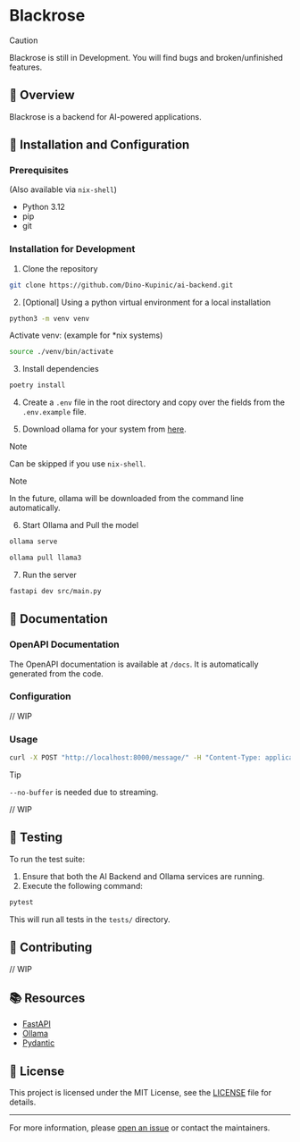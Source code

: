# Blackrose

> [!CAUTION]
> Blackrose is still in Development. You will find bugs and broken/unfinished features.

## 🌟 Overview

Blackrose is a backend for AI-powered applications.

## 🚀 Installation and Configuration

### Prerequisites

(Also available via `nix-shell`)

- Python 3.12
- pip
- git

### Installation for Development

1. Clone the repository

```bash
git clone https://github.com/Dino-Kupinic/ai-backend.git
```

2. [Optional] Using a python virtual environment for a local installation

```bash
python3 -m venv venv
```

Activate venv: (example for *nix systems)

```bash
source ./venv/bin/activate
```

3. Install dependencies

```bash
poetry install
```

4. Create a `.env` file in the root directory and copy over the fields from the `.env.example` file.

5. Download ollama for your system from [here](https://ollama.com/download).

> [!NOTE]
> Can be skipped if you use `nix-shell`.

> [!NOTE]
> In the future, ollama will be downloaded from the command line automatically.

6. Start Ollama and Pull the model

```bash
ollama serve
```

```bash
ollama pull llama3
```

7. Run the server

```bash
fastapi dev src/main.py
```

## 📖 Documentation

### OpenAPI Documentation

The OpenAPI documentation is available at `/docs`. It is automatically generated from the code.

### Configuration

// WIP

### Usage

```bash
curl -X POST "http://localhost:8000/message/" -H "Content-Type: application/json" -d '{"prompt": "Tell me something about Vienna, Austria", "model": "llama3"}' --no-buffer
```

> [!TIP]
> `--no-buffer` is needed due to streaming.


// WIP

## 🧪 Testing

To run the test suite:

1. Ensure that both the AI Backend and Ollama services are running.
2. Execute the following command:

```bash
pytest
```

This will run all tests in the `tests/` directory.

## 📝 Contributing

// WIP

## 📚 Resources

- [FastAPI](https://fastapi.tiangolo.com/)
- [Ollama](https://ollama.com/)
- [Pydantic](https://pydantic-docs.helpmanual.io/)

## 📄 License

This project is licensed under the MIT License, see the [LICENSE](LICENSE) file for details.

---

For more information, please [open an issue](https://github.com/Dino-Kupinic/blackrose/issues) or contact the
maintainers.
